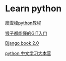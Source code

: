 # Learn python
[廖雪峰python教程](https://www.liaoxuefeng.com/wiki/0014316089557264a6b348958f449949df42a6d3a2e542c000)

[猴子都能懂的GIT入门](http://backlogtool.com/git-guide/cn/)

[Django book 2.0](http://djangobook.py3k.cn/2.0/)

[python 中文学习大本营](http://www.pythondoc.com/)
